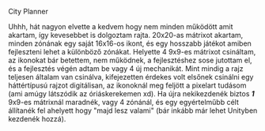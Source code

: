 City Planner

Uhhh, hát nagyon elvette a kedvem hogy nem minden működött amit akartam, így kevesebbet is dolgoztam rajta. 20x20-as mátrixot akartam, minden zónának egy saját 16x16-os ikont, és egy hosszabb játékot amiben fejleszteni lehet a különböző zónákat. Helyette 4 9x9-es mátrixot csináltam, az ikonokat bár betettem, nem működnek, a fejlesztéshez sose jutottam el, és a fejlesztés végén adtam be vagy 4 új mechanikát. Mint mindig a rajz teljesen általam van csinálva, kifejezetten érdekes volt elsőnek csinálni egy háttértípusú rajzot digitálisan, az ikonoknál meg feljött a pixelart tudásom (ami amúgy látszódik az óriáskerekemen xd). Ha újra nekikezdenék biztos ***1*** 9x9-es mátrixnál maradnék, vagy 4 zónánál, és egy egyértelműbb célt állítanék fel ahelyett hogy "majd lesz valami" (bár inkább már lehet Unityben kezdenék hozzá).
